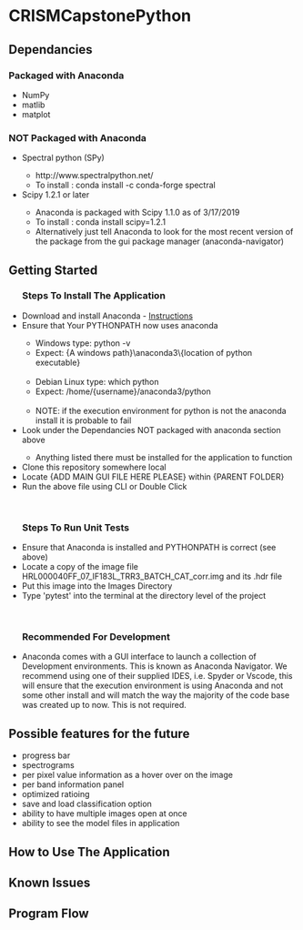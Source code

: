 # CRISMCapstonePython

<h2>Dependancies</h2>

<h3>Packaged with Anaconda</h3>
<ul>
  <li>NumPy</li>
  <li>matlib</li>
  <li>matplot</li>
</ul>
<h3>NOT Packaged with Anaconda</h3>
<ul>
  <li>Spectral python (SPy)</li>
    <ul>
      <li><a>http://www.spectralpython.net/</a></li>
      <li>To install : conda install -c conda-forge spectral </li>
    </ul>
  <li>Scipy 1.2.1 or later</li>
    <ul>
      <li>Anaconda is packaged with Scipy 1.1.0 as of 3/17/2019</li>
      <li>To install : conda install scipy=1.2.1 </li>
      <li>Alternatively just tell Anaconda to look for the most recent version of the package from the gui package manager (anaconda-navigator)</li>
    </ul>
</ul>

<h2>Getting Started</h2>
  <ul><h3>Steps To Install The Application</h3>
    <li>Download and install Anaconda - <a href="https://docs.anaconda.com/anaconda/navigator/">Instructions</a></li>
    <li>Ensure that Your PYTHONPATH now uses anaconda</li>
      <ul>
        <li>Windows type: python -v</li>
        <li>Expect: {A windows path}\anaconda3\{location of python executable}</li>
        <br>
        <li>Debian Linux type: which python</li>
        <li>Expect: /home/{username}/anaconda3/python</li>
        <br>
        <li>NOTE: if the execution environment for python is not the anaconda install it is probable to fail</li>
      </ul>
    <li>Look under the Dependancies NOT packaged with anaconda section above</li>
      <ul>
        <li>Anything listed there must be installed for the application to function</li>
      </ul>
    <li>Clone this repository somewhere local</li>
    <li>Locate {ADD MAIN GUI FILE HERE PLEASE} within {PARENT FOLDER}</li>
    <li>Run the above file using CLI or Double Click</li>
  </ul>
  <br>
  <ul><h3>Steps To Run Unit Tests</h3>
    <li>Ensure that Anaconda is installed and PYTHONPATH is correct (see above)</li>
    <li>Locate a copy of the image file HRL000040FF_07_IF183L_TRR3_BATCH_CAT_corr.img and its .hdr file</li>
    <li>Put this image into the Images Directory</li>
    <li>Type 'pytest' into the terminal at the directory level of the project</li>
  </ul>
  <br>
  <ul><h3>Recommended For Development</h3>
    <li>
      <div>
            Anaconda comes with a GUI interface to launch a collection of Development environments. This is known as Anaconda Navigator. We recommend using one of their supplied IDES, i.e. Spyder or Vscode, this will ensure that the execution environment is using Anaconda and not some other install and will match the way the majority of the code base was created up to now. This is not required.
      </div>
    </li>
  </ul>
  
<h2>Possible features for the future</h2>
  <ul>
    <li>progress bar</li>
    <li>spectrograms</li>
    <li>per pixel value information as a hover over on the image</li>
    <li>per band information panel</li>
    <li>optimized ratioing</li>
    <li>save and load classification option</li>
    <li>ability to have multiple images open at once</li>
    <li>ability to see the model files in application</li>
  </ul>
<h2>How to Use The Application</h2>


<h2>Known Issues</h2>


<h2>Program Flow</h2>
